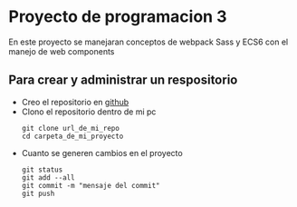 # Proyecto de programacion 3
En este proyecto se manejaran conceptos de webpack
Sass y ECS6 con el manejo de web components

## Para crear y administrar un respositorio 

* Creo el repositorio en [github](https://github.com/) 
* Clono el repositorio dentro de mi pc 
    ```
    git clone url_de_mi_repo
    cd carpeta_de_mi_proyecto
    ```
* Cuanto se generen cambios en el proyecto
    ```
    git status
    git add --all
    git commit -m "mensaje del commit"
    git push
    ``` 

